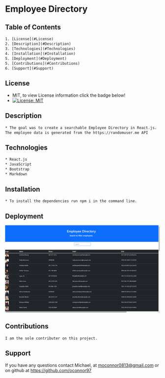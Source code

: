 # Employee Directory
## Table of Contents
    1. [License](#License)
    2. [Description](#Description)
    3. [Technologies](#Technologies)
    4. [Installation](#Installation)
    5. [Deployment](#Deployment)
    5. [Contributions](#Contributions)
    6. [Support](#Support)
  
  
## License 
  * MIT, to view License information click the badge below!
  * [![License: MIT](https://img.shields.io/badge/License-MIT-yellow.svg)](https://opensource.org/licenses/MIT)
  
  
  
  
## Description 
    * The goal was to create a searchable Employee Directory in React.js. The employee data is generated from the https://randomuser.me API
  
  
  

## Technologies 
  
    * React.js
    * JavaScript
    * Bootstrap
    * Markdown
  
 

## Installation 
  
    * To install the dependencies run npm i in the command line.


## Deployment


![Screenshot of deployed application](assets/images/employee-directory.png)
[]()
  
  
## Contributions 
    I am the sole contributer on this project.
  
  
## Support
  
  If you have any questions contact Michael, at moconnor0813@gmail.com or on github at https://github.com/oconnor97
  
  